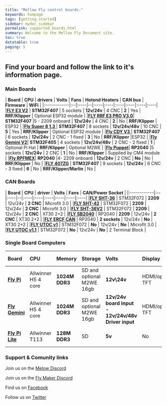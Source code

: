 ```yaml
---
title: "Mellow Fly control boards."
keywords: hompage
tags: [getting_started]
sidebar: mydoc_sidebar
permalink: supported_boards.html
summary: Welcome to the Mellow Fly Document site. 
toc: true
datatable: true
paging: 5
---
```



## Find your board and follow the link to it's information page. 

### Main Boards
<div class="datatable-begin"></div>

| **Board** | **CPU** | **drivers** | **Volts** |   **Fans** | **Hotend Heaters** | **CAN bus** | **Firmware** | **WiFi** |
|:------------|:--|:----|--|:----|:----|:----|:----|:----|:----|
|**[FLY E3 V2](/fly-e3_v2.html)** | **STM32F407** | 5 sockets | **12v/24v**  | 4 CNC |  **2** | Yes | **RRF/Klipper** | Optional ESP32 module |
|**[FLY RRF E3 PRO V3.0](/fly_rrf_e3_pro_v3.html)**| **STM32F407** |5 - 2209 onboard | **12v/24v** | 4 CNC | **2** | No | **RRF/Klipper** | ESP32 |
|**[Fly Super 8 1.3 ](/fly-super8_general.html)**| **STM32F407** | 8 sockets | **12v/24v/48v** | 10 CNC | **5** | Yes | **RRF/Klipper** | Optional ESP32 module |
|**[Fly CDY V3 ](/fly-cdy_v3.html)**| **STM32F407** | 6 sockets | **12v/24v** | 2 CNC - 1 fixed | **3** | No | **RRF/Klipper** |ESP32 |
|**[Fly Gemini V2](/fly-gemini_v2_general.html)**| **STM32F405** | 4 sockets | **12v/24v/48v** | 2 CNC - 2 fixed | **1** | Optional Pi Hat | **RRF/Klipper** | Optional M2WE |
|**[Fly Puppet](/fly-puppet.html)**| **RP2040** |5 sockets | **12v/24v** | 2 CNC | **1** | No | **RRF/Klipper** | Supplied by CM4 module |
|**[Fly RPFMEX](/fly-rpfmex.html)**| **RP2040** |4- 2209 onboard | **12v/24v** | 2 CNC | **No** | No | **RRF/Klipper** | No |
|**[FLY 407ZG](/fly_407zg.html)** | **STM32F407** | 9 sockets | **12v/24v**  | 6 CNC  - 3 fixed |  **6** | No | **RRF/Klipper/Marlin** | No |

<div class="datatable-end"></div>

### CAN Boards
<div class="datatable-begin"></div>

| **Board** | **CPU** | **driver** | **Volts** | **Fans** | **CAN/Power Socket** | 
|:------------|:--|:----|--|:----|:----|:----|:----|:----|:----|
|**[FLY SHT-36](/fly-sht36_general.html)** | STM32F072 | **2209**  | 12v/24v |  **2 CNC** | Microfit 3.0 |
|**[FLY SHT-42](/fly-sht42_general.html)** | STM32F072 | **2209**  | 12v/24v |  **2 CNC** | Microfit 3.0 |
|**[FLY SHT-36V2](/fly-sht36_v2_general.html)** | STM32F072 | **2209**  | 12v/24v |  **2 CNC** | XT30 2+2 |
|**[FLY SB2040](/fly-sht36_v2_general.html)** | RP2040 | **2209**  | 12v/24v |  **2 CNC** | XT30 2+2 |
|**[FLY ERCF CAN](/fly-ercf_can_general.html)** | RP2040 | **2 sockets**  | 12v/24v |  **No** | XT30 2+2 |
|**[FLY UTOC v1](/fly-utoc_general.html)** | STM32F072 | **No**  | 12v/24v |  **No** | Microfit 3.0 |
|**[FLY UTOC v1.1](/fly-utoc_general.html)** | STM32F072 | **No**  | 12v/24v |  **No** | 2 Terminal Block |


<div class="datatable-end"></div>

### Single Board Computers
<div class="datatable-begin"></div>

| **Board** | **CPU** | **Memory**| **Storage** | **Volts** | **Display port** | **CAN bus** | **WiFi** | **Camera** | **USB Ports** |
|:------------|:--|:----|--|:----|:----|:----|:----|:----|:----|
|**[Fly Pi](/fly_pi_general.html)** |Allwinner H5 4 core | **1024M DDR3**  | SD and optional M2WE 16gb |  **12v\24v** | HDMI/optional TFT | **Optional Pi Hat** | Optional M2WE module | **USB Camera supported** | 4 
|**[Fly Gemini](/fly-gemini_v2_general.html)** |Allwinner H5 4 core | **1024M DDR3**  | SD and optional M2WE 16gb |  **12v/24v board input - 12v/24v/48v Driver input** | HDMI/optional TFT | **Optional Pi Hat** | Optional M2WE module | **USB Camera supported** | 4 
|**[Fly Pi Lite](/fly_pi_lite.html)** |Allwinner T113 | **128M DDR3**  | SD |  **5v** | No | **UTOC over USB** | 2.4ghz | **USB Camera supported** | 2 

<div class="datatable-end"></div>


### Support & Comunity links

   Join us on the [Melow Discord](https://discord.gg/WTfCKQk6) 

   Join us on the [Fly Maker Discord](https://discord.gg/Zy9cTTkV)

   Find us on [Facebook](https://www.facebook.com/3DMellow/)

   Follow us on [Twitter](https://twitter.com/3dmellow)